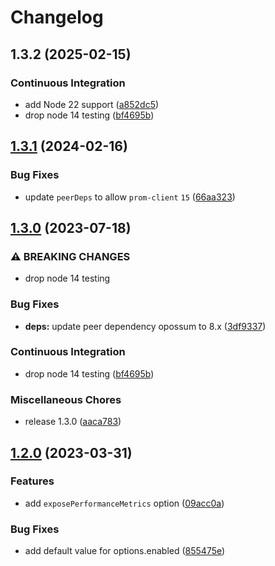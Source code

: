 # Changelog

## 1.3.2 (2025-02-15)


### Continuous Integration

* add Node 22 support ([a852dc5](https://github.com/iamelevich/opossum-prometheus/commit/a852dc553f138d331d111a265113efceb4f2c810))
* drop node 14 testing ([bf4695b](https://github.com/iamelevich/opossum-prometheus/commit/bf4695be145f53d23b67f567f9e028bb77c97f36))

## [1.3.1](https://github.com/iamelevich/opossum-prometheus/compare/v1.3.0...v1.3.1) (2024-02-16)


### Bug Fixes

* update `peerDeps` to allow `prom-client` `15` ([66aa323](https://github.com/iamelevich/opossum-prometheus/commit/66aa32369b3509a84a50eec626fd46ad02e4b60c))

## [1.3.0](https://github.com/iamelevich/opossum-prometheus/compare/v1.2.0...v1.3.0) (2023-07-18)


### ⚠ BREAKING CHANGES

* drop node 14 testing

### Bug Fixes

* **deps:** update peer dependency opossum to 8.x ([3df9337](https://github.com/iamelevich/opossum-prometheus/commit/3df9337bb005b00246abf848bec9d71cf657a5f9))


### Continuous Integration

* drop node 14 testing ([bf4695b](https://github.com/iamelevich/opossum-prometheus/commit/bf4695be145f53d23b67f567f9e028bb77c97f36))


### Miscellaneous Chores

* release 1.3.0 ([aaca783](https://github.com/iamelevich/opossum-prometheus/commit/aaca783e34e5cba98ac2840f22ffc007de08e591))

## [1.2.0](https://github.com/iamelevich/opossum-prometheus/compare/v1.1.0...v1.2.0) (2023-03-31)

### Features

- add `exposePerformanceMetrics` option ([09acc0a](https://github.com/iamelevich/opossum-prometheus/commit/09acc0a5835ed2282f5395c9d84a30bc6f393e4e))

### Bug Fixes

- add default value for options.enabled ([855475e](https://github.com/iamelevich/opossum-prometheus/commit/855475e396c87bbe385f254a00490df607c1db69))

